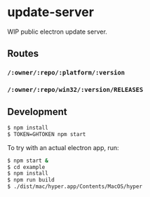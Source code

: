 # update-server

WIP public electron update server.

## Routes

### `/:owner/:repo/:platform/:version`
### `/:owner/:repo/win32/:version/RELEASES`

## Development

```bash
$ npm install
$ TOKEN=GHTOKEN npm start
```

To try with an actual electron app, run:

```bash
$ npm start &
$ cd example
$ npm install
$ npm run build
$ ./dist/mac/hyper.app/Contents/MacOS/hyper
```